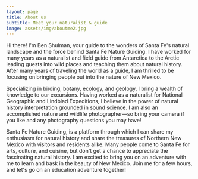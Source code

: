 ```yaml
---
layout: page
title: About us
subtitle: Meet your naturalist & guide
image: assets/img/aboutme2.jpg
---
```


Hi there! I'm Ben Shulman, your guide to the wonders of Santa Fe's natural landscape and the force behind Santa Fe Nature Guiding. I have worked for many years as a naturalist and field guide from Antarctica to the Arctic leading guests into wild places and teaching them about natural history. After many years of traveling the world as a guide, I am thrilled to be focusing on bringing people out into the nature of New Mexico.

Specializing in birding, botany, ecology, and geology, I bring a wealth of knowledge to our excursions. Having worked as a naturalist for National Geographic and Lindblad Expeditions, I believe in the power of natural history interpretation grounded in sound science. I am also an accomplished nature and wildlife photographer—so bring your camera if you like and any photography questions you may have!

Santa Fe Nature Guiding, is a platform through which I can share my enthusiasm for natural history and share the treasures of Northern New Mexico with visitors and residents alike. Many people come to Santa Fe for arts, culture, and cuisine, but don't get a chance to appreciate the fascinating natural history. I am excited to bring you on an adventure with me to learn and bask in the beauty of New Mexico. Join me for a few hours, and let's go on an education adventure together!

